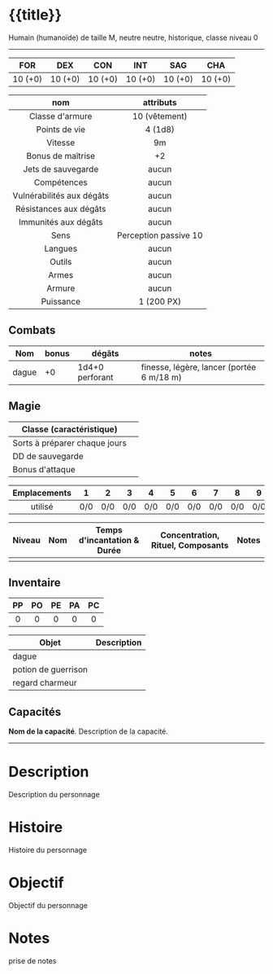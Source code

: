 # {{title}}
Humain (humanoïde) de taille M, neutre neutre, historique, classe niveau 0
___

|   FOR   |   DEX   |   CON   |   INT   |   SAG   |   CHA   |
| :-----: | :-----: | :-----: | :-----: | :-----: | :-----: |
| 10 (+0) | 10 (+0) | 10 (+0) | 10 (+0) | 10 (+0) | 10 (+0) |

|            nom            |       attributs       |
| :-----------------------: | :-------------------: |
|      Classe d'armure      |     10 (vêtement)     |
|       Points de vie       |        4 (1d8)        |
|          Vitesse          |          9m           |
|     Bonus de maîtrise     |          +2           |
|    Jets de sauvegarde     |         aucun         |
|        Compétences        |         aucun         |
| Vulnérabilités aux dégâts |         aucun         |
|  Résistances aux dégâts   |         aucun         |
|   Immunités aux dégâts    |         aucun         |
|           Sens            | Perception passive 10 |
|          Langues          |         aucun         |
|          Outils           |         aucun         |
|           Armes           |         aucun         |
|          Armure           |         aucun         |
|         Puissance         |      1 (200 PX)       |
## Combats

| Nom   | bonus | dégâts          | notes                                     |
| ----- | ----- | --------------- | ----------------------------------------- |
| dague | +0    | 1d4+0 perforant | finesse, légère, lancer (portée 6 m/18 m) |

## Magie

| Classe (caractéristique)      |     |
| ----------------------------- | --- |
| Sorts à préparer chaque jours |     |
| DD de sauvegarde              |     |
| Bonus d'attaque               |     |

| Emplacements |  1  |  2  |  3  |  4  |  5  |  6  |  7  |  8  |  9  |
| :----------: | :-: | :-: | :-: | :-: | :-: | :-: | :-: | :-: | :-: |
|   utilisé    | 0/0 | 0/0 | 0/0 | 0/0 | 0/0 | 0/0 | 0/0 | 0/0 | 0/0 |

| Niveau | Nom | Temps d'incantation & Durée | Concentration, Rituel, Composants | Notes |
| ------ | --- | --------------------------- | --------------------------------- | ----- |
|        |     |                             |                                   |       |

## Inventaire
| PP  | PO  | PE  | PA  | PC  |
| :-: | :-: | :-: | :-: | :-: |
|  0  |  0  |  0  |  0  |  0  |

| Objet               | Description |
| ------------------- | ----------- |
| dague               |             |
| potion de guerrison |             |
| regard charmeur     |             |
## Capacités
**Nom de la capacité**. Description de la capacité.  

---
# Description
Description du personnage

# Histoire
Histoire du personnage

# Objectif
Objectif du personnage

# Notes
prise de notes

